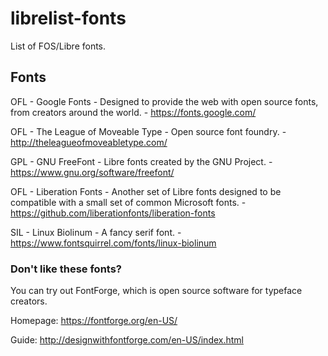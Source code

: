 # librelist-fonts
List of FOS/Libre fonts.

## Fonts

OFL - Google Fonts - Designed to provide the web with open source fonts, from creators around the world. - https://fonts.google.com/

OFL - The League of Moveable Type - Open source font foundry. - http://theleagueofmoveabletype.com/

GPL - GNU FreeFont - Libre fonts created by the GNU Project. - https://www.gnu.org/software/freefont/

OFL - Liberation Fonts - Another set of Libre fonts designed to be compatible with a small set of common Microsoft fonts. - https://github.com/liberationfonts/liberation-fonts

SIL - Linux Biolinum - A fancy serif font. - https://www.fontsquirrel.com/fonts/linux-biolinum

### Don't like these fonts?
You can try out FontForge, which is open source software for typeface creators. 

Homepage: https://fontforge.org/en-US/

Guide: http://designwithfontforge.com/en-US/index.html
